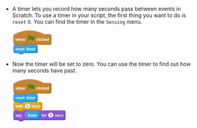- A timer lets you record how many seconds pass between events in Scratch. To use a timer in your script, the first thing you want to do is `reset` it. You can find the timer in the `Sensing` menu.

	![reset timer](images/timer1.png)

- Now the timer will be set to zero. You can use the timer to find out how many seconds have past.

	![check timer](images/timer2.png)
